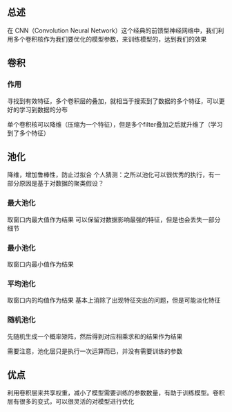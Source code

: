 ## 总述

在 CNN（Convolution Neural Network）这个经典的前馈型神经网络中，我们利用多个卷积核作为我们要优化的模型参数，来训练模型的，达到我们的效果

## 卷积

### 作用

寻找到有效特征，多个卷积层的叠加，就相当于搜索到了数据的多个特征，可以更好的学习到数据的分布

单个卷积核可以降维（压缩为一个特征），但是多个filter叠加之后就升维了（学习到了多个特征）




## 池化

降维，增加鲁棒性，防止过拟合
个人猜测：之所以池化可以很优秀的执行，有一部分原因是基于对数据的聚类假设？

### 最大池化

取窗口内最大值作为结果
可以保留对数据影响最强的特征，但是也会丢失一部分细节

### 最小池化

取窗口内最小值作为结果

### 平均池化

取窗口内的均值作为结果
基本上消除了出现特征突出的问题，但是可能淡化特征

### 随机池化

先随机生成一个概率矩阵，然后得到对应相乘求和的结果作为结果


需要注意，池化层只是执行一次运算而已，并没有需要训练的参数

## 优点

利用卷积层来共享权重，减小了模型需要训练的参数数量，有助于训练模型。卷积层有很多的变式，可以很灵活的对模型进行优化